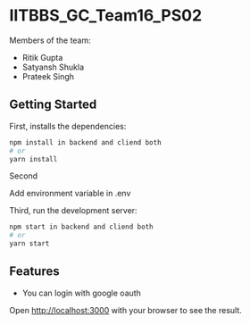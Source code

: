 # IITBBS_GC_Team16_PS02

Members of the team:

- Ritik Gupta
- Satyansh Shukla
- Prateek Singh

## Getting Started

First, installs the dependencies:

```bash
npm install in backend and cliend both
# or
yarn install
```

Second

Add environment variable in .env

Third, run the development server:

```bash
npm start in backend and cliend both
# or
yarn start
```
## Features

- You can login with google oauth

Open [http://localhost:3000](http://localhost:3000) with your browser to see the result.
